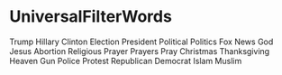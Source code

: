 # UniversalFilterWords

Trump
Hillary
Clinton
Election
President
Political
Politics
Fox News
God
Jesus
Abortion
Religious
Prayer
Prayers
Pray
Christmas
Thanksgiving
Heaven
Gun
Police
Protest
Republican
Democrat
Islam
Muslim
